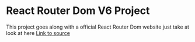 # React Router Dom V6 Project 

This project goes along with a official React Router Dom website
just take at look at here [Link to source](https://reactrouter.com/en/main/start/tutorial)